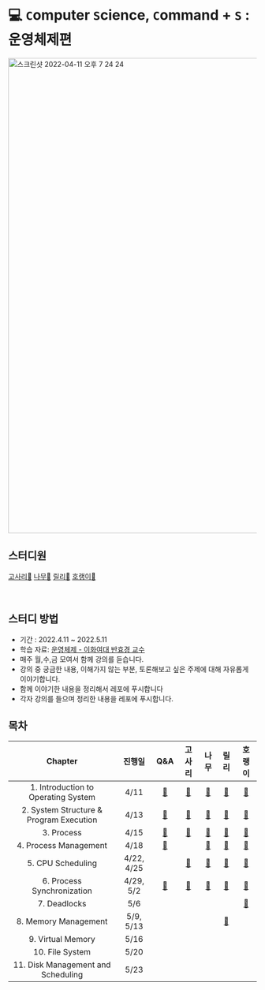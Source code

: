 # 💻 `C`omputer `S`cience, `C`ommand + `S` : 운영체제편
<img width="964" alt="스크린샷 2022-04-11 오후 7 24 24" src="https://user-images.githubusercontent.com/81469717/162721238-a5ee143b-d8e4-49b8-8010-78a5b37cae61.png">

## 스터디원
[고사리🌿](https://github.com/gogosilver)
[나무🌳](https://github.com/jsim27)
[릴리🌸](https://github.com/yeahg-dev)
[호랭이🐯](https://github.com/horeng2)

<br>

## 스터디 방법
- 기간 : 2022.4.11 ~ 2022.5.11
- 학습 자료: [운영체제 - 이화여대 반효경 교수](http://www.kocw.net/home/search/kemView.do?kemId=1046323)
- 매주 월,수,금 모여서 함께 강의를 듣습니다.
- 강의 중 궁금한 내용, 이해가지 않는 부분, 토론해보고 싶은 주제에 대해 자유롭게 이야기합니다.
- 함께 이야기한 내용을 정리해서 레포에 푸시합니다
- 각자 강의를 들으며 정리한 내용을 레포에 푸시합니다.

## 목차
|                 Chapter                 |  진행일  | Q&A | 고사리 | 나무 | 릴리 | 호랭이 |
| :-------------------------------------: | :------: | :--: | :----: | :--: | :--: | :----: |
| 1. Introduction to Operating System |   4/11   |   [🤔](https://github.com/yeahg-dev/CS-CS/blob/main/chapter01-Introduicing-operation-system/Q%26A.md)   |   [🌿](https://github.com/yeahg-dev/CS-CS/blob/main/chapter01-Introduicing-operation-system/GOSARI.md)    |   [🌳](https://github.com/yeahg-dev/CS-CS/blob/main/chapter01-Introduicing-operation-system/namu.md)   |   [🌸]( https://github.com/yeahg-dev/CS-CS/blob/fef15198ac1bac48eac0843bf05df20348bec881/chapter01-Introduicing-operation-system/lily-01-introducing-operation-system.md)   |    [🐯](https://github.com/yeahg-dev/CS-CS/blob/main/chapter01-Introduicing-operation-system/horeng2.md)   |
| 2. System Structure & Program Execution |   4/13   |   [🤔](https://github.com/yeahg-dev/CS-CS/blob/main/chapter02-System-Structure%26Program-Execution%20/chapter2-Q%26A.md)   |   [🌿](https://github.com/yeahg-dev/CS-CS/blob/main/chapter02-System-Structure%26Program-Execution%20/chapter2-GOSARI.md)     |   [🌳](https://github.com/yeahg-dev/CS-CS/blob/main/chapter02-System-Structure%26Program-Execution%20/namu.md)   |   [🌸](https://github.com/yeahg-dev/CS-CS/blob/main/chapter02-System-Structure%26Program-Execution%20/chapter2-lily.md)   |    [🐯](https://github.com/yeahg-dev/CS-CS/blob/main/chapter02-System-Structure%26Program-Execution%20/chapter2-horeng2.md)   |
|               3. Process                |   4/15   |   [🤔](https://github.com/yeahg-dev/CS-CS/blob/main/chapter03-Process/chapter3-Q&A.md)   |    [🌿](https://github.com/yeahg-dev/CS-CS/blob/main/chapter03-Process/chapter3-GOSARI.md)    |   [🌳](https://github.com/yeahg-dev/CS-CS/blob/main/chapter03-Process/chapter3-namu.md)   |   [🌸](https://github.com/yeahg-dev/CS-CS/blob/main/chapter03-Process/chapter3-lily.md)   |    [🐯](https://github.com/yeahg-dev/CS-CS/blob/main/chapter03-Process/chapter3-horeng2.md)   |
|          4. Process Management          |   4/18   |   [🤔](https://github.com/yeahg-dev/CS-CS/blob/main/chapter04-Process-Management/chapter4-Q%26A.md)   |        |   [🌳](https://github.com/yeahg-dev/CS-CS/blob/main/chapter04-Process-Management/chapter4-namu.md)  |   [🌸](https://github.com/yeahg-dev/CS-CS/blob/main/chapter04-Process-Management/chapter4-lily.md)   |    [🐯](https://github.com/yeahg-dev/CS-CS/blob/main/chapter04-Process-Management/chapter4-horeng2.md)   |
|            5. CPU Scheduling            | 4/22, 4/25 |      |    [🌿](https://github.com/yeahg-dev/CS-CS/blob/main/chapter05-CPU-Scheduling/chapter5-GOSARI.md)    |   [🌳](https://github.com/yeahg-dev/CS-CS/blob/main/chapter05-CPU-Scheduling/chapter5-namu.md)   |    [🌸](https://github.com/yeahg-dev/CS-CS/blob/main/chapter05-CPU-Scheduling/chapter5-lily.md)  |    [🐯](https://github.com/yeahg-dev/CS-CS/blob/main/chapter05-CPU-Scheduling/chapter5-horeng2.md)   |
|       6. Process Synchronization        | 4/29, 5/2 |   [🤔](https://github.com/yeahg-dev/CS-CS/blob/main/chapter06-Process-Synchronization/chapter6-Q&A.md)   |    [🌿](https://github.com/yeahg-dev/CS-CS/blob/main/chapter06-Process-Synchronization/chapter6-GOSARI.md)    |   [🌳](https://github.com/yeahg-dev/CS-CS/blob/main/chapter06-Process-Synchronization/chapter6-namu.md)   |   [🌸](https://github.com/yeahg-dev/CS-CS/blob/main/chapter06-Process-Synchronization/chapter6-lily.md)   |    [🐯](https://github.com/yeahg-dev/CS-CS/blob/main/chapter06-Process-Synchronization/chapter6-horeng2.md)  |
|              7. Deadlocks               |   5/6   |      |        |      |      |   [🐯](https://github.com/yeahg-dev/CS-CS/blob/main/chapter07-Deadlocks/chapter7-horeng2.md) |
|          8. Memory Management           | 5/9, 5/13 |      |        |      |  [🌸](https://github.com/yeahg-dev/CS-CS/blob/main/chapter08-Memory-Management/chapter8-lily.md)    |        |
|            9. Virtual Memory            |   5/16   |      |        |      |      |        |
|             10. File System             |   5/20    |      |        |      |      |        |
|   11. Disk Management and Scheduling    |   5/23   |      |        |      |      |        |

